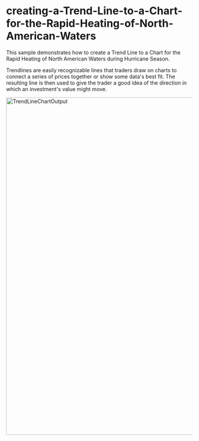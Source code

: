 # creating-a-Trend-Line-to-a-Chart-for-the-Rapid-Heating-of-North-American-Waters
This sample demonstrates how to create a Trend Line to a Chart for the Rapid Heating of North American Waters during Hurricane Season.

Trendlines are easily recognizable lines that traders draw on charts to connect a series of prices together or show some data's best fit. The resulting line is then used to give the trader a good idea of the direction in which an investment's value might move.

<img width="912" alt="TrendLineChartOutput" src="https://github.com/SyncfusionExamples/creating-a-Trend-Line-to-a-Chart-for-the-Rapid-Heating-of-North-American-Waters/assets/105482474/507ae857-a7f2-4433-afda-2982d2c696b3">
